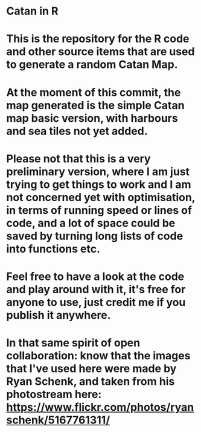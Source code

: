 # Catan in R 

# This is the repository for the R code and other source items that are used to generate a random Catan Map. 
# At the moment of this commit, the map generated is the simple Catan map basic version, with harbours and sea tiles not yet added. 
# Please not that this is a very preliminary version, where I am just trying to get things to work and I am not concerned yet with optimisation, in terms of running speed or lines of code, and a lot of space could be saved by turning long lists of code into functions etc. 
# Feel free to have a look at the code and play around with it, it's free for anyone to use, just credit me if you publish it anywhere.
# In that same spirit of open collaboration: know that the images that I've used here were made by Ryan Schenk, and taken from his photostream here: https://www.flickr.com/photos/ryanschenk/5167761311/
